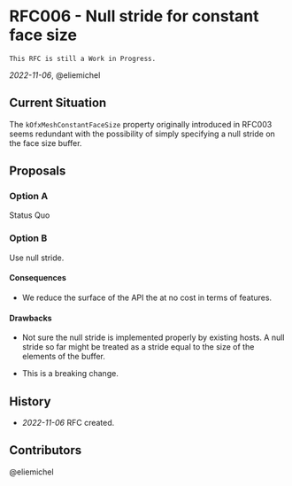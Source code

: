 RFC006 - Null stride for constant face size
===========================================

```{warning}
This RFC is still a Work in Progress.
```

*2022-11-06*, @eliemichel

Current Situation
-----------------

The `kOfxMeshConstantFaceSize` property originally introduced in RFC003 seems redundant with the possibility of simply specifying a null stride on the face size buffer.

Proposals
---------

### Option A

Status Quo

### Option B

Use null stride.

#### Consequences

 - We reduce the surface of the API the at no cost in terms of features.

#### Drawbacks

 - Not sure the null stride is implemented properly by existing hosts. A null stride so far might be treated as a stride equal to the size of the elements of the buffer.

 - This is a breaking change.

History
-------

 - *2022-11-06* RFC created.

Contributors
------------

@eliemichel
